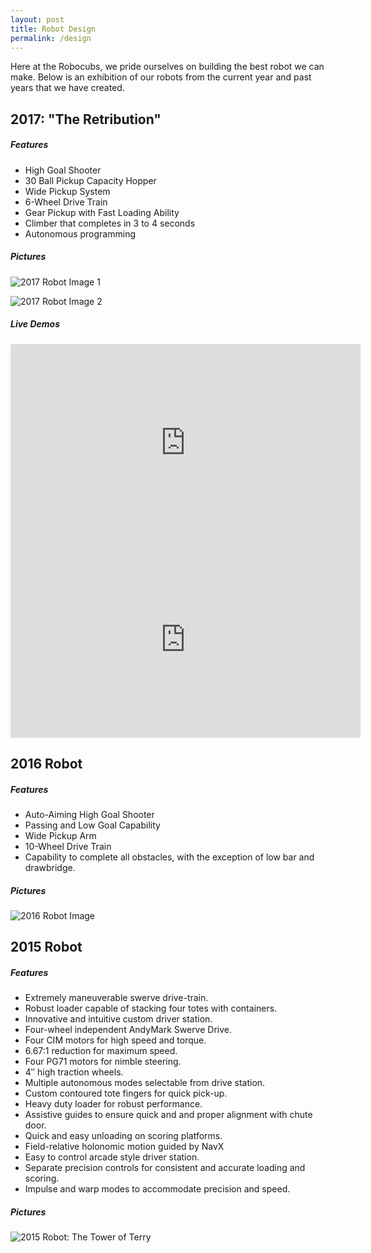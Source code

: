 ```yaml
---
layout: post
title: Robot Design
permalink: /design
---
```


Here at the Robocubs, we pride ourselves on building the best robot we can make. Below is an exhibition of our robots from the current year and past years that we have created.

## 2017: "The Retribution"

##### Features

* High Goal Shooter
* 30 Ball Pickup Capacity Hopper
* Wide Pickup System
* 6-Wheel Drive Train
* Gear Pickup with Fast Loading Ability
* Climber that completes in 3 to 4 seconds
* Autonomous programming

##### Pictures

![2017 Robot Image 1](https://robocubs.com/wp-content/uploads/2017/01/Robot-picture-2.jpg)

![2017 Robot Image 2](https://robocubs.com/wp-content/uploads/2017/01/Robot-picture-3-768x459.jpg)

##### Live Demos

<iframe width="560" height="315" src="https://www.youtube.com/embed/kKZRQOFxlPM" frameborder="0" allowfullscreen></iframe>

<iframe width="560" height="315" src="https://www.youtube.com/embed/E6XDCU5DezE" frameborder="0" allowfullscreen></iframe>

## 2016 Robot

##### Features

* Auto-Aiming High Goal Shooter
* Passing and Low Goal Capability
* Wide Pickup Arm
* 10-Wheel Drive Train
* Capability to complete all obstacles, with the exception of low bar and drawbridge.

##### Pictures

![2016 Robot Image](https://robocubs.com/wp-content/uploads/2016/03/image-e1457093371488-225x300.jpg)

## 2015 Robot

##### Features

* Extremely maneuverable swerve drive-train.
* Robust loader capable of stacking four totes with containers.
* Innovative and intuitive custom driver station.
* Four-wheel independent AndyMark Swerve Drive.
* Four CIM motors for high speed and torque.
* 6.67:1 reduction for maximum speed.
* Four PG71 motors for nimble steering.
* 4″ high traction wheels.
* Multiple autonomous modes selectable from drive station.
* Custom contoured tote fingers for quick pick-up.
* Heavy duty loader for robust performance.
* Assistive guides to ensure quick and and proper alignment with chute door.
* Quick and easy unloading on scoring platforms.
* Field-relative holonomic motion guided by NavX
* Easy to control arcade style driver station.
* Separate precision controls for consistent and accurate loading and scoring.
* Impulse and warp modes to accommodate precision and speed.

##### Pictures

![2015 Robot: The Tower of Terry](https://robocubs.com/wp-content/uploads/2016/01/2015robot2-1-199x300.jpg)